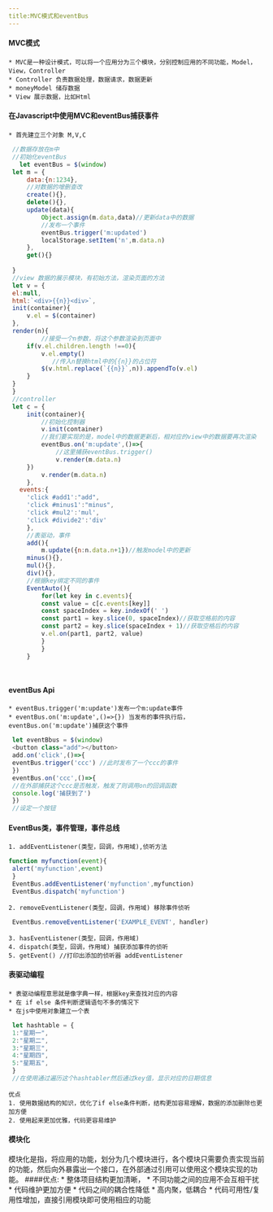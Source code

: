 ```yaml
---
title:MVC模式和eventBus
---
```


#### MVC模式
    * MVC是一种设计模式，可以将一个应用分为三个模块，分别控制应用的不同功能，Model，View，Controller
    * Controller 负责数据处理，数据请求，数据更新
    * moneyModel 储存数据
    * View 展示数据，比如Html
#### 在Javascript中使用MVC和eventBus捕获事件
    * 首先建立三个对象 M,V,C
   ```javascript
    //数据存放在m中
    //初始化eventBus
      let eventBus = $(window)
    let m = {
        data:{n:1234},
        //对数据的增删查改
        create(){},
        delete(){},
        update(data){
            Object.assign(m.data,data)//更新data中的数据
            //发布一个事件
            eventBus.trigger('m:updated')
            localStorage.setItem('n',m.data.n)
        },
        get(){}
        
    }
    //view 数据的展示模块，有初始方法，渲染页面的方法
    let v = {
    el:null,
    html:`<div>{{n}}<div>`,
    init(container){
        v.el = $(container) 
    },
    render(n){
            //接受一个n参数，将这个参数渲染到页面中
        if(v.el.children.length !==0){
            v.el.empty()
               //传入n替换html中的{{n}}的占位符
            $(v.html.replace(`{{n}}`,n)).appendTo(v.el)
        }       
    }
    }
    //controller
    let c = {
        init(container){
            //初始化控制器
            v.init(container)
            //我们要实现的是，model中的数据更新后，相对应的view中的数据要再次渲染
            eventBus.on('m:update',()=>{
                //这里捕获eventBus.trigger()
                v.render(m.data.n)    
        })
            v.render(m.data.n)
        },
      events:{
        'click #add1':"add",
        'click #minus1':"minus",
        'click #mul2':'mul',
        'click #divide2':'div'
        },
        //表驱动，事件
        add(){
            m.update({n:n.data.n+1})//触发model中的更新
        minus(){},
        mul(){},   
        div(){},
        //根据key绑定不同的事件
        EventAuto(){
            for(let key in c.events){
            const value = c[c.events[key]]
            const spaceIndex = key.indexOf(' ')
            const part1 = key.slice(0, spaceIndex)//获取空格前的内容
            const part2 = key.slice(spaceIndex + 1)//获取空格后的内容
            v.el.on(part1, part2, value)
            }
            }   
        }
     
    
   ```
#### eventBus Api
    * eventBus.trigger('m:update')发布一个m:update事件
    * eventBus.on('m:update',()=>{}) 当发布的事件执行后，eventBus.on('m:update')捕获这个事件
   ```javascript
    let eventBbus = $(window)
    <button class="add"></button>
    add.on('click',()=>{
    eventBus.trigger('ccc') //此时发布了一个ccc的事件
    })
    eventBus.on('ccc',()=>{
    //在外部捕获这个ccc是否触发，触发了则调用on的回调函数
    console.log('捕获到了')
    })
    //设定一个按钮  
   ```
   
 #### EventBus类，事件管理，事件总线
    1. addEventListener(类型，回调，作用域),侦听方法
   ```javascript
   function myfunction(event){
    alert('myfunction',event)
    }
    EventBus.addEventListener('myfunction',myfunction)
    EventBus.dispatch('myfunction')
   ```
    2. removeEventListener(类型，回调，作用域) 移除事件侦听
   ```javascript
    EventBus.removeEventListener('EXAMPLE_EVENT', handler)
   ```
    3. hasEventListener(类型，回调，作用域)
    4. dispatch(类型，回调，作用域) 捕获添加事件的侦听
    5. getEvent() //打印出添加的侦听器 addEventListener
    
  #### 表驱动编程
    * 表驱动编程意思就是像字典一样，根据key来查找对应的内容
    * 在 if else 条件判断逻辑语句不多的情况下
    * 在js中使用对象建立一个表
   ```javascript
    let hashtable = {
    1:"星期一",
    2:"星期二",
    3:"星期三",
    4:"星期四",
    5:"星期五",
    }
    //在使用通过遍历这个hashtabler然后通过key值，显示对应的日期信息


  ```
    优点
    1. 使用数据结构的知识，优化了if else条件判断，结构更加容易理解，数据的添加删除也更加方便
    2. 使用起来更加优雅，代码更容易维护
    

#### 模块化
   模块化是指，将应用的功能，划分为几个模块进行，各个模块只需要负责实现当前的功能，然后向外暴露出一个接口，在外部通过引用可以使用这个模块实现的功能。
   ####优点:
    * 整体项目结构更加清晰，
    * 不同功能之间的应用不会互相干扰
    * 代码维护更加方便
    * 代码之间的耦合性降低
    * 高内聚，低耦合
    * 代码可用性/复用性增加，直接引用模块即可使用相应的功能
